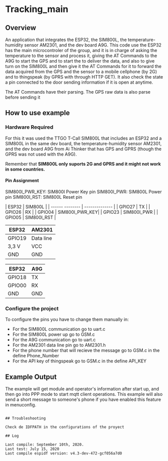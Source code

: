 # Tracking_main 


## Overview


An application that integrates the ESP32, the SIM800L, the temperature-humidity sensor AM2301, and the dev board A9G. This code use the ESP32 has the main microcontroler of the group, and it is in charge of asking the temperature to the sensor and process it, giving the AT Commands to the A9G to start the GPS and to start the to deliver the data, and also to give turn on the SIM800L and then give it the AT Commands for it to forward the data acquired from the GPS and the sensor to a mobile cellphone (by 2G) and to thingspeak (by GPRS with through HTTP GET). It also check the state a pin connected to the door sending information if it is open at anytime.

The AT Commands have their parsing. The GPS raw data is also parse before sending it


## How to use example

### Hardware Required

For this it was used the TTGO T-Call SIM800L that includes an ESP32 and a SIM800L in the same dev board, the temperature-humidity sensor AM2301, and the dev board A9G from Ai Thinker that has GPS and GPRS (though the GPRS was not used with the A9G).

Remember that **SIM800L only suports 2G and GPRS and it might not work in some countries.**

#### Pin Assignment

SIM800l_PWR_KEY: SIM800l Power Key pin
SIM800l_PWR: SIM800L Power pin
SIM800l_RST: SIM800L Reset pin

|       ESP32     |     SIM800L    |
| ------ -------- | -------------- |
|      GPIO27     |       TX       |
|      GPIO26     |       RX       |
|      GPIO04     | SIM800l_PWR_KEY|
|      GPIO23     |   SIM800l_PWR  |
|      GPIO05     |   SIM800l_RST  |

|       ESP32     |      AM2301    |
| --------------- | -------------- |
|      GPIO19     |    Data line   |
|       3,3 V     |       VCC      |
|        GND      |       GND      |

|       ESP32     |       A9G      |
| --------------- | -------------- |
|      GPIO18     |       TX       |
|      GPIO00     |       RX       |
|        GND      |       GND      |



### Configure the project

To configure the pins you have to change them manually in:

- For the SIM800L communication go to uart.c
- For the SIM800L power up go to GSM.c
- For the A9G communication go to uart.c
- For the AM2301 data line pin go to AM2301.h
- For the phone number that will recieve the message go to GSM.c in the define Phone_Number
- For the API key of thingspeak go to GSM.c in the define API_KEY


## Example Output

The example will get module and operator's information after start up, and then go into PPP mode to start mqtt client operations. This example will also send a short message to someone's phone if you have enabled this feature in menuconfig.

```

## Troubleshooting

Check de IDFPATH in the configurations of the proyect

## Log

Last compile: September 10th, 2020.
Last test: July 15, 2020
Last compile espidf version: v4.3-dev-472-gcf056a7d0

